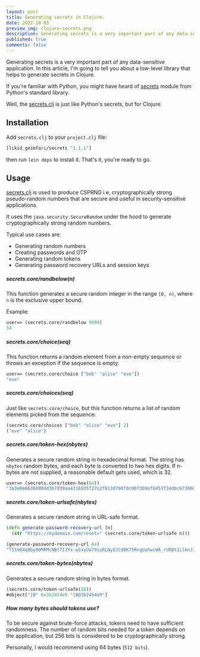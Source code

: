 ```yaml
---
layout: post
title: Generating secrets in Clojure.
date: 2022-10-03
preview_img: clojure-secrets.png
description: Generating secrets is a very important part of any data-sensitive application. In this article, I'm going to tell you about a low-level library that helps to generate secrets in Clojure.
published: true
comments: false
---
```


Generating secrets is a very important part of any data-sensitive application. In this article, I'm going to tell you about a low-level library that helps to generate secrets in Clojure.

If you're familiar with Python, you might have heard of [secrets](https://docs.python.org/3/library/secrets.html) module from Python's standard library.

Well, the [secrets.clj](https://github.com/lk-geimfari/secrets.clj) is just like Python's secrets, but for Clojure.

## Installation

Add `secrets.clj` to your `project.clj` file:

```clojure
[likid_geimfari/secrets "1.1.1"]
````

then run `lein deps` to install it. That's it, you're ready to go.


## Usage

[secrets.clj](https://github.com/lk-geimfari/secrets.clj) is used to produce CSPRNG i.e, cryptographically strong pseudo-random numbers that are secure 
and useful in security-sensitive applications. 

It uses the `java.security.SecureRandom` under the hood to generate cryptographically strong random numbers.

Typical use cases are:

- Generating random numbers
- Creating passwords and OTP
- Generating random tokens
- Generating password recovery URLs and session keys

##### secrets.core/randbelow(n)

This function generates a secure random integer in the range `[0, n)`, where `n` is the exclusive upper bound.

Example: 

```clojure
user=> (secrets.core/randbelow 9999)
34
```

##### secrets.core/choice(seq)

This function returns a random element from a non-empty sequence or throws an exception if the sequence is empty.

```clojure
user=> (secrets.core/choice ["bob" "alice" "eve"])
"eve"
```

##### secrets.core/choices(seq)

Just like `secrets.core/choice`, but this function returns a list of random elements picked from the sequence:

```clojure
(secrets.core/choices ["bob" "alice" "eve"] 2)
("eve" "alice")
```

##### secrets.core/token-hex(nbytes)

Generates a secure random string in hexadecimal format. The string has `nbytes` random bytes, and each byte is converted to two hex digits. 
If n-bytes are not supplied, a reasonable default gets used, which is 32.

```clojure
user=> (secrets.core/token-hex(64))
"3a3e8e6636000dd3b7d39aa4316935f27c2f013d768f0c00f309efb453f34dbc673060db2cd8af288494892848"
```

##### secrets.core/token-urlsafe(nbytes)

Generates a secure random string in URL-safe format.

```clojure
(defn generate-password-recovery-url [n]
  (str "https://mydomain.com/reset=" (secrets.core/token-urlsafe n)))

(generate-password-recovery-url 64)
"TItm04q8by00MRMcNBt7I3Yx-wSxyUa79isRLNyQJCd8K75RnqUahwcWA_rURBt1clknJiRGrubapGaUrEUnSw"
```

##### secrets.core/token-bytes(nbytes)

Generates a secure random string in bytes format.

```clojure
(secrets.core/token-urlsafe(16))
#object["[B" 0x3b2454e9 "[B@3b2454e9"]
```

##### How many bytes should tokens use?

To be secure against brute-force attacks, tokens need to have sufficient randomness.
The number of random bits needed for a token depends on the application, but 256 bits 
is considered to be cryptographically strong.

Personally, I would recommend using 64 bytes (`512 bits`).

